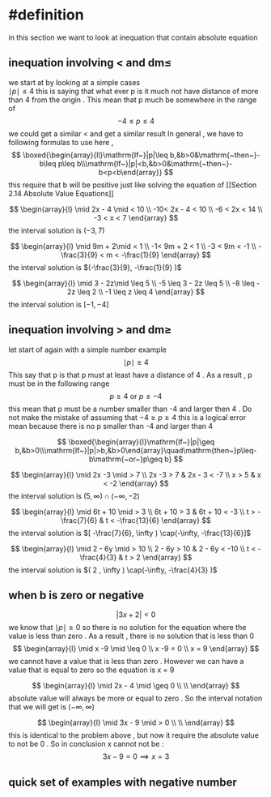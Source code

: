 
# #definition   
in this section we want to look at inequation that contain  absolute equation  

##  inequation  involving  <  and  dm$\leq$
we start at by  looking at a simple cases  
$\mid p \mid \leq 4$ 
this is saying that what ever  p  is   it much  not have distance of more than  4  from the origin   . This mean that  p  much  be somewhere in the range of  
$$
-4\leq p  \leq 4
$$
we could  get a similar    < and  get a similar result 
In general  ,  we have to following  formulas to use here ,  
$$
\boxed{\begin{array}{ll}\mathrm{If~}|p|\leq b,&b>0&\mathrm{~then~}-b\leq p\leq b\\\mathrm{If~}|p|<b,&b>0&\mathrm{~then~}-b<p<b\end{array}}
$$ this require  that   b will  be positive just like solving the equation of   [[Section 2.14 Absolute Value Equations]]

$$
\begin{array}{l}
\mid  2x -  4 \mid <  10   \\
-10<  2x  - 4  <  10    \\
-6  <  2x   <    14 \\
-3  <  x  <   7  
\end{array} 
$$
the interval  solution   is  $(-3,  7)$

$$
\begin{array}{l}
\mid 9m   +  2\mid <  1    \\
-1<   9m   +  2 <  1  \\
-3  <  9m     <    -1  \\
-\frac{3}{9}  <  m   <  -\frac{1}{9} 
\end{array} 
$$
the interval  solution   is  $(-\frac{3}{9},  -\frac{1}{9} )$



$$
\begin{array}{l}
\mid 3 - 2z\mid \leq  5    \\
-5 \leq   3 - 2z \leq  5   \\
-8 \leq  - 2z \leq  2    \\
-1 \leq  z \leq  4
\end{array} 
$$
the interval  solution   is  $[-1 ,  -4]$

##  inequation  involving  >  and  dm$\geq$
let start of again  with a  simple number example  
$$\mid  p  \mid    \geq  4$$ This say that p  is   that  p must  at least  have a distance  of 4    .  As a result ,  p   must be in the following range  
$$  p    \geq  4 \text{ or } p \leq  -4$$ 
this  mean that  p  must be  a number smaller than  -4 and larger then  4  .  Do  not make the mistake of assuming that   $-4\geq p\geq 4$ this is  a logical error  mean because there is  no p  smaller than -4 and  larger than  4 

$$
\boxed{\begin{array}{l}\mathrm{If~}|p|\geq b,&b>0\\\mathrm{If~}|p|>b,&b>0\end{array}\quad\mathrm{then~}p\leq-b\mathrm{~or~}p\geq b}
$$


$$
\begin{array}{l}
\mid 2x -3  \mid  >   7   \\
2x -3  >   7     &  2x - 3 <  -7  \\
x  >  5   &  x < -2 
\end{array} 
$$
the interval  solution   is  $( 5 ,  \infty ) \cap(-\infty,-2)$




$$
\begin{array}{l}
\mid 6t  + 10  \mid  >   3   \\
6t  + 10   > 3   & 6t  + 10 <  -3  \\
t   > -\frac{7}{6}  & t  <  -\frac{13}{6}
\end{array} 
$$
the interval  solution   is  $[ -\frac{7}{6},  \infty ) \cap(-\infty,  -\frac{13}{6}]$

 

$$
\begin{array}{l}
\mid  2 -  6y   \mid  >   10   \\
2 -  6y   > 10   & 2 -  6y <  -10  \\
t   < -\frac{4}{3} & t  >  2 
\end{array} 
$$
the interval  solution   is  $( 2 ,  \infty ) \cap(-\infty,  -\frac{4}{3} )$




##    when b is zero or negative 

$$|3x+2|<0$$
we know that   $\mid p \mid \geq 0$ so there is no solution  for the equation  where the value is less than  zero .  As a  result , there is no  solution that is less than  0  
$$
\begin{array}{l}
\mid  x   -9  \mid  \leq     0    \\
x   -9  =    0  \\
x  =   9
\end{array} 
$$
we cannot have a value that is less than  zero  . However   we can have a value that is equal to zero  so the  equation is  x  = 9  


$$
\begin{array}{l}
\mid 2x  - 4 \mid   \geq  0     \\
  \\
\end{array} 
$$
absolute value   will always  be   more or equal to  zero  . So the interval  notation that we will get is  $(-\infty ,  \infty)$ 




$$
\begin{array}{l}
\mid 3x  -  9  \mid   >  0       \\
  \\
\end{array} 
$$
this is identical to the problem  above ,  but now it  require  the absolute value to  not be  0  .  So   in conclusion   x cannot not  be : 
$$3x-  9=0  \implies  x   =   3 $$ 
##    quick set of examples  with negative number  
